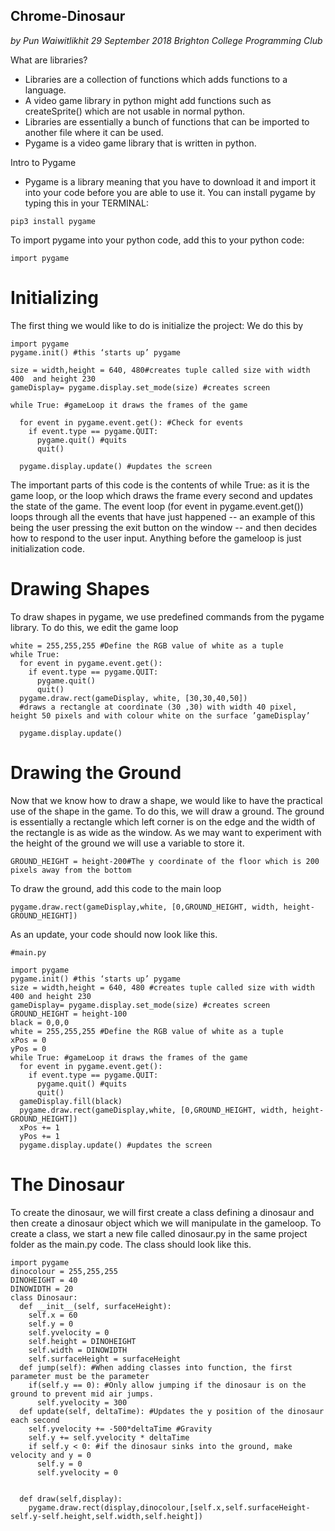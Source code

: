 ## Chrome-Dinosaur 

*by Pun Waiwitlikhit 29 September 2018 Brighton College Programming Club*

What are libraries?
- Libraries are a collection of functions which adds functions to a language.
- A video game library in python might add functions such as createSprite() which are not usable in normal python.
- Libraries are essentially a bunch of functions that can be imported to another file where it can be used.
- Pygame is a video game library that is written in python.

Intro to Pygame
- Pygame is a library meaning that you have to download it and import it into your code before you are able to use it.
You can install pygame by typing this in your TERMINAL: 

``` pip3 install pygame ```

To import pygame into your python code, add this to your python code: 

``` import pygame ```

# Initializing
The first thing we would like to do is initialize the project: We do this by 
```
import pygame
pygame.init() #this ‘starts up’ pygame

size = width,height = 640, 480#creates tuple called size with width 400  and height 230 
gameDisplay= pygame.display.set_mode(size) #creates screen

while True: #gameLoop it draws the frames of the game 

  for event in pygame.event.get(): #Check for events
    if event.type == pygame.QUIT:
      pygame.quit() #quits
      quit()

  pygame.display.update() #updates the screen

```
The important parts of this code is the contents of while True: as it is the game loop, or the loop which draws the frame every second and updates the state of the game. The event loop (for event in pygame.event.get()) loops through all the events that have just happened -- an example of this being the user pressing the exit button on the window -- and then decides how to respond to the user input. Anything before the gameloop is just initialization code.

# Drawing Shapes
To draw shapes in pygame, we use predefined commands from the pygame library. To do this, we edit the game loop 

```
white = 255,255,255 #Define the RGB value of white as a tuple
while True:
  for event in pygame.event.get():
    if event.type == pygame.QUIT:
      pygame.quit()
      quit()			
  pygame.draw.rect(gameDisplay, white, [30,30,40,50]) 
  #draws a rectangle at coordinate (30 ,30) with width 40 pixel, height 50 pixels and with colour white on the surface ’gameDisplay’

  pygame.display.update() 
```

# Drawing the Ground
Now that we know how to draw a shape, we would like to have the practical use of the shape in the game. To do this, we will draw a ground. The ground is essentially a rectangle which left corner is on the edge and the width of the rectangle is as wide as the window. As we may want to experiment with the height of the ground we will use a variable to store it.

```GROUND_HEIGHT = height-200#The y coordinate of the floor which is 200 pixels away from the bottom```

To draw the ground, add this code to the main loop

```pygame.draw.rect(gameDisplay,white, [0,GROUND_HEIGHT, width, height-GROUND_HEIGHT])```

As an update, your code should now look like this.

```
#main.py

import pygame
pygame.init() #this ‘starts up’ pygame
size = width,height = 640, 480 #creates tuple called size with width 400 and height 230 
gameDisplay= pygame.display.set_mode(size) #creates screen
GROUND_HEIGHT = height-100 
black = 0,0,0
white = 255,255,255 #Define the RGB value of white as a tuple
xPos = 0
yPos = 0
while True: #gameLoop it draws the frames of the game 
  for event in pygame.event.get():
    if event.type == pygame.QUIT:
      pygame.quit() #quits
      quit()
  gameDisplay.fill(black)
  pygame.draw.rect(gameDisplay,white, [0,GROUND_HEIGHT, width, height-GROUND_HEIGHT])
  xPos += 1
  yPos += 1
  pygame.display.update() #updates the screen
```

# The Dinosaur
To create the dinosaur, we will first create a class defining a dinosaur and then create a dinosaur object which we will manipulate in the gameloop. To create a class, we start a new file called dinosaur.py in the same project folder as the main.py code. The class should look like this.

```
import pygame
dinocolour = 255,255,255
DINOHEIGHT = 40
DINOWIDTH = 20
class Dinosaur:
  def __init__(self, surfaceHeight):
    self.x = 60
    self.y = 0
    self.yvelocity = 0
    self.height = DINOHEIGHT
    self.width = DINOWIDTH
    self.surfaceHeight = surfaceHeight
  def jump(self): #When adding classes into function, the first parameter must be the parameter
    if(self.y == 0): #Only allow jumping if the dinosaur is on the ground to prevent mid air jumps.
      self.yvelocity = 300
  def update(self, deltaTime): #Updates the y position of the dinosaur each second
    self.yvelocity += -500*deltaTime #Gravity
    self.y += self.yvelocity * deltaTime
    if self.y < 0: #if the dinosaur sinks into the ground, make velocity and y = 0
      self.y = 0
      self.yvelocity = 0

	
  def draw(self,display):
    pygame.draw.rect(display,dinocolour,[self.x,self.surfaceHeight-self.y-self.height,self.width,self.height])
```

